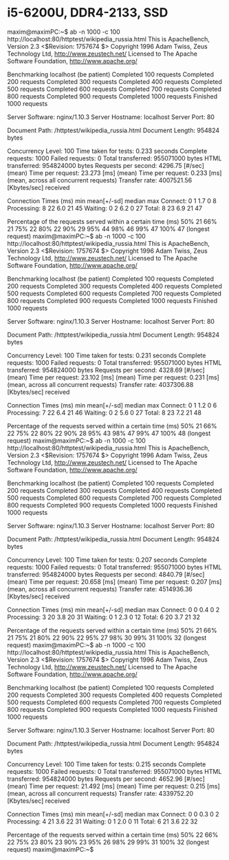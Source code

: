 # i5-6200U, DDR4-2133, SSD

maxim@maximPC:~$ ab -n 1000 -c 100 http://localhost:80/httptest/wikipedia_russia.html
This is ApacheBench, Version 2.3 <$Revision: 1757674 $>
Copyright 1996 Adam Twiss, Zeus Technology Ltd, http://www.zeustech.net/
Licensed to The Apache Software Foundation, http://www.apache.org/

Benchmarking localhost (be patient)
Completed 100 requests
Completed 200 requests
Completed 300 requests
Completed 400 requests
Completed 500 requests
Completed 600 requests
Completed 700 requests
Completed 800 requests
Completed 900 requests
Completed 1000 requests
Finished 1000 requests


Server Software:        nginx/1.10.3
Server Hostname:        localhost
Server Port:            80

Document Path:          /httptest/wikipedia_russia.html
Document Length:        954824 bytes

Concurrency Level:      100
Time taken for tests:   0.233 seconds
Complete requests:      1000
Failed requests:        0
Total transferred:      955071000 bytes
HTML transferred:       954824000 bytes
Requests per second:    4296.75 [#/sec] (mean)
Time per request:       23.273 [ms] (mean)
Time per request:       0.233 [ms] (mean, across all concurrent requests)
Transfer rate:          4007521.56 [Kbytes/sec] received

Connection Times (ms)
              min  mean[+/-sd] median   max
Connect:        0    1   1.7      0       8
Processing:     8   22   6.0     21      45
Waiting:        0    2   6.2      0      27
Total:          8   23   6.9     21      47

Percentage of the requests served within a certain time (ms)
  50%     21
  66%     21
  75%     22
  80%     22
  90%     29
  95%     44
  98%     46
  99%     47
 100%     47 (longest request)
maxim@maximPC:~$ ab -n 1000 -c 100 http://localhost:80/httptest/wikipedia_russia.html
This is ApacheBench, Version 2.3 <$Revision: 1757674 $>
Copyright 1996 Adam Twiss, Zeus Technology Ltd, http://www.zeustech.net/
Licensed to The Apache Software Foundation, http://www.apache.org/

Benchmarking localhost (be patient)
Completed 100 requests
Completed 200 requests
Completed 300 requests
Completed 400 requests
Completed 500 requests
Completed 600 requests
Completed 700 requests
Completed 800 requests
Completed 900 requests
Completed 1000 requests
Finished 1000 requests


Server Software:        nginx/1.10.3
Server Hostname:        localhost
Server Port:            80

Document Path:          /httptest/wikipedia_russia.html
Document Length:        954824 bytes

Concurrency Level:      100
Time taken for tests:   0.231 seconds
Complete requests:      1000
Failed requests:        0
Total transferred:      955071000 bytes
HTML transferred:       954824000 bytes
Requests per second:    4328.69 [#/sec] (mean)
Time per request:       23.102 [ms] (mean)
Time per request:       0.231 [ms] (mean, across all concurrent requests)
Transfer rate:          4037306.88 [Kbytes/sec] received

Connection Times (ms)
              min  mean[+/-sd] median   max
Connect:        0    1   1.2      0       6
Processing:     7   22   6.4     21      46
Waiting:        0    2   5.6      0      27
Total:          8   23   7.2     21      48

Percentage of the requests served within a certain time (ms)
  50%     21
  66%     22
  75%     22
  80%     22
  90%     28
  95%     43
  98%     47
  99%     47
 100%     48 (longest request)
maxim@maximPC:~$ ab -n 1000 -c 100 http://localhost:80/httptest/wikipedia_russia.html
This is ApacheBench, Version 2.3 <$Revision: 1757674 $>
Copyright 1996 Adam Twiss, Zeus Technology Ltd, http://www.zeustech.net/
Licensed to The Apache Software Foundation, http://www.apache.org/

Benchmarking localhost (be patient)
Completed 100 requests
Completed 200 requests
Completed 300 requests
Completed 400 requests
Completed 500 requests
Completed 600 requests
Completed 700 requests
Completed 800 requests
Completed 900 requests
Completed 1000 requests
Finished 1000 requests


Server Software:        nginx/1.10.3
Server Hostname:        localhost
Server Port:            80

Document Path:          /httptest/wikipedia_russia.html
Document Length:        954824 bytes

Concurrency Level:      100
Time taken for tests:   0.207 seconds
Complete requests:      1000
Failed requests:        0
Total transferred:      955071000 bytes
HTML transferred:       954824000 bytes
Requests per second:    4840.79 [#/sec] (mean)
Time per request:       20.658 [ms] (mean)
Time per request:       0.207 [ms] (mean, across all concurrent requests)
Transfer rate:          4514936.36 [Kbytes/sec] received

Connection Times (ms)
              min  mean[+/-sd] median   max
Connect:        0    0   0.4      0       2
Processing:     3   20   3.8     20      31
Waiting:        0    1   2.3      0      12
Total:          6   20   3.7     21      32

Percentage of the requests served within a certain time (ms)
  50%     21
  66%     21
  75%     21
  80%     22
  90%     22
  95%     27
  98%     30
  99%     31
 100%     32 (longest request)
maxim@maximPC:~$ ab -n 1000 -c 100 http://localhost:80/httptest/wikipedia_russia.html
This is ApacheBench, Version 2.3 <$Revision: 1757674 $>
Copyright 1996 Adam Twiss, Zeus Technology Ltd, http://www.zeustech.net/
Licensed to The Apache Software Foundation, http://www.apache.org/

Benchmarking localhost (be patient)
Completed 100 requests
Completed 200 requests
Completed 300 requests
Completed 400 requests
Completed 500 requests
Completed 600 requests
Completed 700 requests
Completed 800 requests
Completed 900 requests
Completed 1000 requests
Finished 1000 requests


Server Software:        nginx/1.10.3
Server Hostname:        localhost
Server Port:            80

Document Path:          /httptest/wikipedia_russia.html
Document Length:        954824 bytes

Concurrency Level:      100
Time taken for tests:   0.215 seconds
Complete requests:      1000
Failed requests:        0
Total transferred:      955071000 bytes
HTML transferred:       954824000 bytes
Requests per second:    4652.96 [#/sec] (mean)
Time per request:       21.492 [ms] (mean)
Time per request:       0.215 [ms] (mean, across all concurrent requests)
Transfer rate:          4339752.20 [Kbytes/sec] received

Connection Times (ms)
              min  mean[+/-sd] median   max
Connect:        0    0   0.3      0       2
Processing:     4   21   3.6     22      31
Waiting:        0    1   2.0      0      11
Total:          6   21   3.6     22      32

Percentage of the requests served within a certain time (ms)
  50%     22
  66%     22
  75%     23
  80%     23
  90%     23
  95%     26
  98%     29
  99%     31
 100%     32 (longest request)
maxim@maximPC:~$ 

